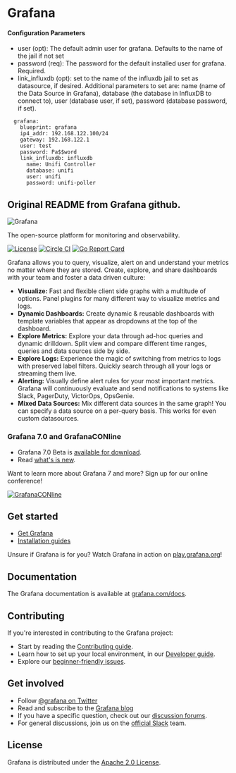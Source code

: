 # Grafana

#### Configuration Parameters
- user (opt): The default admin user for grafana. Defaults to the name of the jail if not set
- password (req): The password for the default installed user for grafana. Required.
- link_influxdb (opt): set to the name of the influxdb jail to set as datasource, if desired. Additional parameters to set are: name (name of the Data Source in Grafana), database (the database in InfluxDB to connect to), user (database user, if set), password (database password, if set).

```
  grafana:
    blueprint: grafana
    ip4_addr: 192.168.122.100/24
    gateway: 192.168.122.1
    user: test
    password: Pa$$word
    link_influxdb: influxdb
      name: Unifi Controller
      database: unifi
      user: unifi
      password: unifi-poller

```
## Original README from Grafana github.

![Grafana](docs/logo-horizontal.png)

The open-source platform for monitoring and observability.

[![License](https://img.shields.io/github/license/grafana/grafana)](LICENSE)
[![Circle CI](https://img.shields.io/circleci/build/gh/grafana/grafana)](https://circleci.com/gh/grafana/grafana)
[![Go Report Card](https://goreportcard.com/badge/github.com/grafana/grafana)](https://goreportcard.com/report/github.com/grafana/grafana)

Grafana allows you to query, visualize, alert on and understand your metrics no matter where they are stored. Create, explore, and share dashboards with your team and foster a data driven culture:

- **Visualize:** Fast and flexible client side graphs with a multitude of options. Panel plugins for many different way to visualize metrics and logs.
- **Dynamic Dashboards:** Create dynamic & reusable dashboards with template variables that appear as dropdowns at the top of the dashboard.
- **Explore Metrics:** Explore your data through ad-hoc queries and dynamic drilldown. Split view and compare different time ranges, queries and data sources side by side.
- **Explore Logs:** Experience the magic of switching from metrics to logs with preserved label filters. Quickly search through all your logs or streaming them live.
- **Alerting:** Visually define alert rules for your most important metrics. Grafana will continuously evaluate and send notifications to systems like Slack, PagerDuty, VictorOps, OpsGenie.
- **Mixed Data Sources:** Mix different data sources in the same graph! You can specify a data source on a per-query basis. This works for even custom datasources.

### Grafana 7.0 and GrafanaCONline

- Grafana 7.0 Beta is [available for download](https://grafana.com/grafana/download).
- Read [what's is new](https://grafana.com/docs/grafana/latest/guides/whats-new-in-v7-0/).

Want to learn more about Grafana 7 and more? Sign up for our online conference!

[![GrafanaCONline](public/img/grafanaconline.png)](https://grafana.com/about/events/grafanacon/2020/?source=grafana-readme)

## Get started

- [Get Grafana](https://grafana.com/get)
- [Installation guides](http://docs.grafana.org/installation/)

Unsure if Grafana is for you? Watch Grafana in action on [play.grafana.org](https://play.grafana.org/)!

## Documentation

The Grafana documentation is available at [grafana.com/docs](https://grafana.com/docs/).

## Contributing

If you're interested in contributing to the Grafana project:

- Start by reading the [Contributing guide](/CONTRIBUTING.md).
- Learn how to set up your local environment, in our [Developer guide](/contribute/developer-guide.md).
- Explore our [beginner-friendly issues](https://github.com/grafana/grafana/issues?q=is%3Aopen+is%3Aissue+label%3A%22beginner+friendly%22).

## Get involved

- Follow [@grafana on Twitter](https://twitter.com/grafana/)
- Read and subscribe to the [Grafana blog](https://grafana.com/blog/)
- If you have a specific question, check out our [discussion forums](https://community.grafana.com/).
- For general discussions, join us on the [official Slack](http://slack.raintank.io/) team.

## License

Grafana is distributed under the [Apache 2.0 License](https://github.com/grafana/grafana/blob/master/LICENSE).

